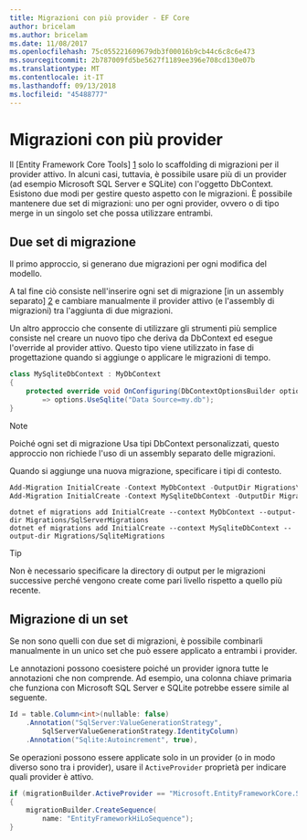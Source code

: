 ```yaml
---
title: Migrazioni con più provider - EF Core
author: bricelam
ms.author: bricelam
ms.date: 11/08/2017
ms.openlocfilehash: 75c055221609679db3f00016b9cb44c6c8c6e473
ms.sourcegitcommit: 2b787009fd5be5627f1189ee396e708cd130e07b
ms.translationtype: MT
ms.contentlocale: it-IT
ms.lasthandoff: 09/13/2018
ms.locfileid: "45488777"
---
```

<a name="migrations-with-multiple-providers"></a>Migrazioni con più provider
==================================
Il [Entity Framework Core Tools] [ 1] solo lo scaffolding di migrazioni per il provider attivo. In alcuni casi, tuttavia, è possibile usare più di un provider (ad esempio Microsoft SQL Server e SQLite) con l'oggetto DbContext. Esistono due modi per gestire questo aspetto con le migrazioni. È possibile mantenere due set di migrazioni: uno per ogni provider, ovvero o di tipo merge in un singolo set che possa utilizzare entrambi.

<a name="two-migration-sets"></a>Due set di migrazione
------------------
Il primo approccio, si generano due migrazioni per ogni modifica del modello.

A tal fine ciò consiste nell'inserire ogni set di migrazione [in un assembly separato] [ 2] e cambiare manualmente il provider attivo (e l'assembly di migrazioni) tra l'aggiunta di due migrazioni.

Un altro approccio che consente di utilizzare gli strumenti più semplice consiste nel creare un nuovo tipo che deriva da DbContext ed esegue l'override al provider attivo. Questo tipo viene utilizzato in fase di progettazione quando si aggiunge o applicare le migrazioni di tempo.

``` csharp
class MySqliteDbContext : MyDbContext
{
    protected override void OnConfiguring(DbContextOptionsBuilder options)
        => options.UseSqlite("Data Source=my.db");
}
```

> [!NOTE]
> Poiché ogni set di migrazione Usa tipi DbContext personalizzati, questo approccio non richiede l'uso di un assembly separato delle migrazioni.

Quando si aggiunge una nuova migrazione, specificare i tipi di contesto.

``` powershell
Add-Migration InitialCreate -Context MyDbContext -OutputDir Migrations\SqlServerMigrations
Add-Migration InitialCreate -Context MySqliteDbContext -OutputDir Migrations\SqliteMigrations
```
``` Console
dotnet ef migrations add InitialCreate --context MyDbContext --output-dir Migrations/SqlServerMigrations
dotnet ef migrations add InitialCreate --context MySqliteDbContext --output-dir Migrations/SqliteMigrations
```

> [!TIP]
> Non è necessario specificare la directory di output per le migrazioni successive perché vengono create come pari livello rispetto a quello più recente.

<a name="one-migration-set"></a>Migrazione di un set
-----------------
Se non sono quelli con due set di migrazioni, è possibile combinarli manualmente in un unico set che può essere applicato a entrambi i provider.

Le annotazioni possono coesistere poiché un provider ignora tutte le annotazioni che non comprende. Ad esempio, una colonna chiave primaria che funziona con Microsoft SQL Server e SQLite potrebbe essere simile al seguente.

``` csharp
Id = table.Column<int>(nullable: false)
    .Annotation("SqlServer:ValueGenerationStrategy",
        SqlServerValueGenerationStrategy.IdentityColumn)
    .Annotation("Sqlite:Autoincrement", true),
```

Se operazioni possono essere applicate solo in un provider (o in modo diverso sono tra i provider), usare il `ActiveProvider` proprietà per indicare quali provider è attivo.

``` csharp
if (migrationBuilder.ActiveProvider == "Microsoft.EntityFrameworkCore.SqlServer")
{
    migrationBuilder.CreateSequence(
        name: "EntityFrameworkHiLoSequence");
}
```


  [1]: ../../miscellaneous/cli/index.md
  [2]: projects.md
